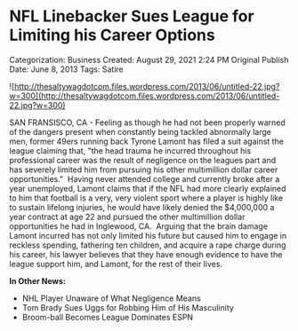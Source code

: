 # NFL Linebacker Sues League for Limiting his Career Options

Categorization: Business
Created: August 29, 2021 2:24 PM
Original Publish Date: June 8, 2013
Tags: Satire

![http://thesaltywagdotcom.files.wordpress.com/2013/06/untitled-22.jpg?w=300](http://thesaltywagdotcom.files.wordpress.com/2013/06/untitled-22.jpg?w=300)

SAN FRANSISCO, CA - Feeling as though he had not been properly warned of the dangers present when constantly being tackled abnormally large men, former 49ers running back Tyrone Lamont has filed a suit against the league claiming that, "the head trauma he incurred throughout his professional career was the result of negligence on the leagues part and has severely limited him from pursuing his other multimillion dollar career opportunities."  Having never attended college and currently broke after a year unemployed, Lamont claims that if the NFL had more clearly explained to him that football is a very, very violent sport where a player is highly like to sustain lifelong injuries, he would have likely denied the $4,000,000 a year contract at age 22 and pursued the other multimillion dollar opportunities he had in Inglewood, CA.  Arguing that the brain damage Lamont incurred has not only limited his future but caused him to engage in reckless spending, fathering ten children, and acquire a rape charge during his career, his lawyer believes that they have enough evidence to have the league support him, and Lamont, for the rest of their lives.

**In Other News:** 

- NHL Player Unaware of What Negligence Means
- Tom Brady Sues Uggs for Robbing Him of His Masculinity
- Broom-ball Becomes League Dominates ESPN